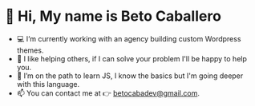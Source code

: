 # 👋 Hi, My name is Beto Caballero
- 💻 I’m currently working with an agency building custom Wordpress themes.
- 🤝 I like helping others, if I can solve your problem I'll be happy to help you.
- 🌱 I’m on the path to learn JS, I know the basics but I'm going deeper with this language.
- 📫 You can contact me at 👉 betocabadev@gmail.com.
